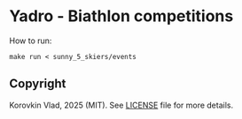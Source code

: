 # Yadro - Biathlon competitions

How to run:

```shell
make run < sunny_5_skiers/events
```

## Copyright

Korovkin Vlad, 2025 (MIT). See [LICENSE](LICENSE) file for more details.